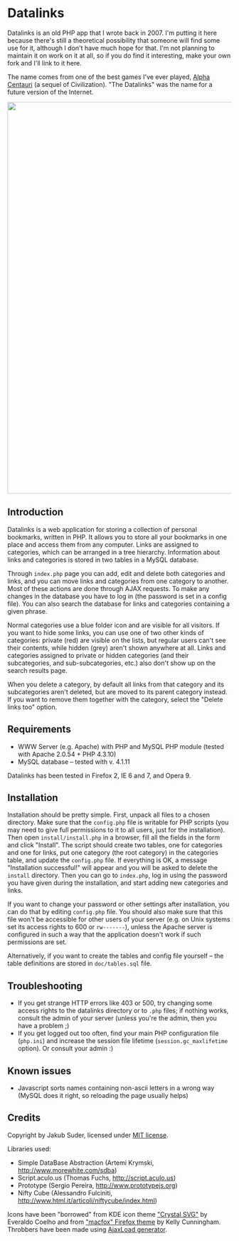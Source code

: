 # Datalinks

Datalinks is an old PHP app that I wrote back in 2007. I'm putting it here because there's still a theoretical
possibility that someone will find some use for it, although I don't have much hope for that. I'm not planning to
maintain it on work on it at all, so if you do find it interesting, make your own fork and I'll link to it here.

The name comes from one of the best games I've ever played,
[Alpha Centauri](http://en.wikipedia.org/wiki/Sid_Meier's_Alpha_Centauri) (a sequel of Civilization). "The Datalinks"
was the name for a future version of the Internet.

<a href="http://psionides.github.com/datalinks/datalinks-screenshot.png"><img src="http://psionides.github.com/datalinks/datalinks-screenshot.png" width="880"></a>

## Introduction

Datalinks is a web application for storing a collection of personal bookmarks, written in PHP. It allows you to
store all your bookmarks in one place and access them from any computer. Links are assigned to categories, which can be
arranged in a tree hierarchy. Information about links and categories is stored in two tables in a MySQL database.

Through `index.php` page you can add, edit and delete both categories and links, and you can move links and categories
from one category to another. Most of these actions are done through AJAX requests. To make any changes in the database
you have to log in (the password is set in a config file). You can also search the database for links and categories
containing a given phrase.

Normal categories use a blue folder icon and are visible for all visitors. If you want to hide some links, you can use
one of two other kinds of categories: private (red) are visible on the lists, but regular users can't see their
contents, while hidden (grey) aren't shown anywhere at all. Links and categories assigned to private or hidden
categories (and their subcategories, and sub-subcategories, etc.) also don't show up on the search results page.

When you delete a category, by default all links from that category and its subcategories aren't deleted, but are moved
to its parent category instead. If you want to remove them together with the category, select the "Delete links too"
option.


## Requirements

* WWW Server (e.g. Apache) with PHP and MySQL PHP module (tested with Apache 2.0.54 + PHP 4.3.10)
* MySQL database – tested with v. 4.1.11

Datalinks has been tested in Firefox 2, IE 6 and 7, and Opera 9.


## Installation

Installation should be pretty simple. First, unpack all files to a chosen directory. Make sure that the `config.php`
file is writable for PHP scripts (you may need to give full permissions to it to all users, just for the installation).
Then open `install/install.php` in a browser, fill all the fields in the form and click "Install". The script should
create two tables, one for categories and one for links, put one category (the root category) in the categories table,
and update the `config.php` file. If everything is OK, a message "Installation successful!" will appear and you will be
asked to delete the `install` directory. Then you can go to `index.php`, log in using the password you have given during
the installation, and start adding new categories and links.

If you want to change your password or other settings after installation, you can do that by editing `config.php` file.
You should also make sure that this file won't be accessible for other users of your server (e.g. on Unix systems set
its access rights to 600 or `rw-------`), unless the Apache server is configured in such a way that the application
doesn't work if such permissions are set.

Alternatively, if you want to create the tables and config file yourself – the table definitions are stored in
`doc/tables.sql` file.

## Troubleshooting

* If you get strange HTTP errors like 403 or 500, try changing some access rights to the datalinks directory or to
`.php` files; if nothing works, consult the admin of your server (unless you're the admin, then you have a problem ;)
* If you get logged out too often, find your main PHP configuration file (`php.ini`) and increase the session file
lifetime (`session.gc_maxlifetime` option). Or consult your admin :)


## Known issues

* Javascript sorts names containing non-ascii letters in a wrong way (MySQL does it right, so reloading the page usually
helps)

## Credits

Copyright by Jakub Suder, licensed under [MIT license](blob/master/MIT-LICENSE.txt).

Libraries used:

* Simple DataBase Abstraction (Artemi Krymski, <http://www.morewhite.com/sdba>)
* Script.aculo.us (Thomas Fuchs, <http://script.aculo.us>)
* Prototype (Sergio Pereira, <http://www.prototypejs.org>)
* Nifty Cube (Alessandro Fulciniti, <http://www.html.it/articoli/niftycube/index.html>)

Icons have been "borrowed" from KDE icon theme ["Crystal SVG"](http://everaldo.com/crystal.html) by Everaldo Coelho and
from ["macfox" Firefox theme](http://www.webether.com/macfox) by Kelly Cunningham. Throbbers have been made using
[AjaxLoad generator](http://www.ajaxload.info).
